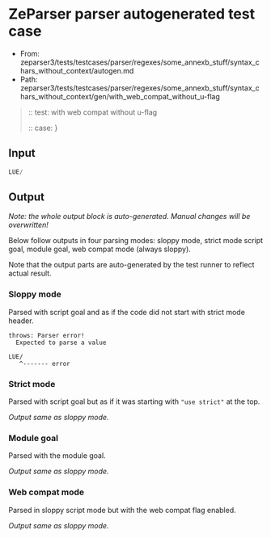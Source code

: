 # ZeParser parser autogenerated test case

- From: zeparser3/tests/testcases/parser/regexes/some_annexb_stuff/syntax_chars_without_context/autogen.md
- Path: zeparser3/tests/testcases/parser/regexes/some_annexb_stuff/syntax_chars_without_context/gen/with_web_compat_without_u-flag

> :: test: with web compat without u-flag
>
> :: case: }

## Input


`````js
LUE/
`````

## Output

_Note: the whole output block is auto-generated. Manual changes will be overwritten!_

Below follow outputs in four parsing modes: sloppy mode, strict mode script goal, module goal, web compat mode (always sloppy).

Note that the output parts are auto-generated by the test runner to reflect actual result.

### Sloppy mode

Parsed with script goal and as if the code did not start with strict mode header.

`````
throws: Parser error!
  Expected to parse a value

LUE/
   ^------- error
`````

### Strict mode

Parsed with script goal but as if it was starting with `"use strict"` at the top.

_Output same as sloppy mode._

### Module goal

Parsed with the module goal.

_Output same as sloppy mode._

### Web compat mode

Parsed in sloppy script mode but with the web compat flag enabled.

_Output same as sloppy mode._
